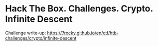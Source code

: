 # Hack The Box. Challenges. Crypto. Infinite Descent

Challenge write-up: https://7rocky.github.io/en/ctf/htb-challenges/crypto/infinite-descent

